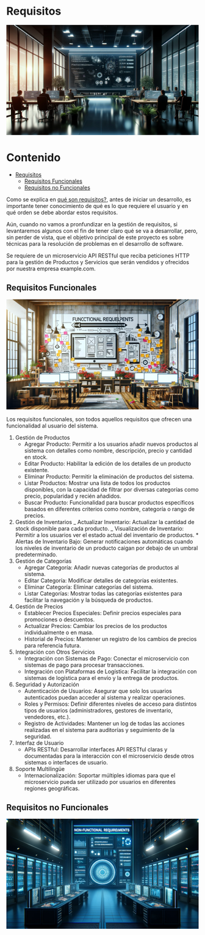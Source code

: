 # Requisitos

![banner](./images/banner-requisitos.webp)

# Contenido

- [Requisitos](#requisitos)
  - [Requisitos Funcionales](#requisitos-funcionales)
  - [Requisitos no Funcionales](#requisitos-no-funcionales)

Como se explica en [qué son requisitos?](que-son-requisitos.md), antes de iniciar un desarrollo, es importante tener conocimiento de qué es lo que requiere el usuario y en qué orden se debe abordar estos requisitos.

Aún, cuando no vamos a pronfundizar en la gestión de requisitos, si levantaremos algunos con el fin de tener claro qué se va a desarrollar, pero, sin perder de vista, que el objetivo principal de este proyecto es sobre técnicas para la resolución de problemas en el desarrollo de software.

Se requiere de un microservicio API RESTful que reciba peticiones HTTP para la gestión de Productos y Servicios que serán vendidos y ofrecidos por nuestra empresa example.com.

## Requisitos Funcionales

![requisitos funcionales](./images/functional%20requests%20.webp)

Los requisitos funcionales, son todos aquellos requisitos que ofrecen una funcionalidad al usuario del sistema.

1. Gestión de Productos
   - Agregar Producto: Permitir a los usuarios añadir nuevos productos al sistema con detalles como nombre, descripción, precio y cantidad en stock.
   - Editar Producto: Habilitar la edición de los detalles de un producto existente.
   - Eliminar Producto: Permitir la eliminación de productos del sistema.
   - Listar Productos: Mostrar una lista de todos los productos disponibles, con la capacidad de filtrar por diversas categorías como precio, popularidad y recién añadidos.
   - Buscar Producto: Funcionalidad para buscar productos específicos basados en diferentes criterios como nombre, categoría o rango de precios.
2. Gestión de Inventarios
   _ Actualizar Inventario: Actualizar la cantidad de stock disponible para cada producto.
   _ Visualización de Inventario: Permitir a los usuarios ver el estado actual del inventario de productos. \* Alertas de Inventario Bajo: Generar notificaciones automáticas cuando los niveles de inventario de un producto caigan por debajo de un umbral predeterminado.
3. Gestión de Categorías
   - Agregar Categoría: Añadir nuevas categorías de productos al sistema.
   - Editar Categoría: Modificar detalles de categorías existentes.
   - Eliminar Categoría: Eliminar categorías del sistema.
   - Listar Categorías: Mostrar todas las categorías existentes para facilitar la navegación y la búsqueda de productos.
4. Gestión de Precios
   - Establecer Precios Especiales: Definir precios especiales para promociones o descuentos.
   - Actualizar Precios: Cambiar los precios de los productos individualmente o en masa.
   - Historial de Precios: Mantener un registro de los cambios de precios para referencia futura.
5. Integración con Otros Servicios
   - Integración con Sistemas de Pago: Conectar el microservicio con sistemas de pago para procesar transacciones.
   - Integración con Plataformas de Logística: Facilitar la integración con sistemas de logística para el envío y la entrega de productos.
6. Seguridad y Autorización
   - Autenticación de Usuarios: Asegurar que solo los usuarios autenticados puedan acceder al sistema y realizar operaciones.
   - Roles y Permisos: Definir diferentes niveles de acceso para distintos tipos de usuarios (administradores, gestores de inventario, vendedores, etc.).
   - Registro de Actividades: Mantener un log de todas las acciones realizadas en el sistema para auditorías y seguimiento de la seguridad.
7. Interfaz de Usuario
   - APIs RESTful: Desarrollar interfaces API RESTful claras y documentadas para la interacción con el microservicio desde otros sistemas o interfaces de usuario.
8. Soporte Multilingüe
   - Internacionalización: Soportar múltiples idiomas para que el microservicio pueda ser utilizado por usuarios en diferentes regiones geográficas.

## Requisitos no Funcionales

![requisitos no funcionales](./images/non%20functional%20requests.webp)
